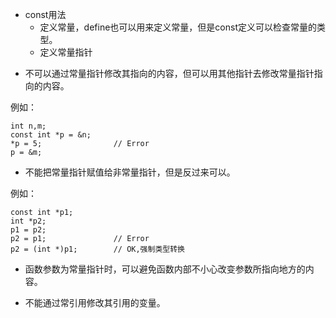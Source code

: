 * const用法
    * 定义常量，define也可以用来定义常量，但是const定义可以检查常量的类型。
    * 定义常量指针

-   不可以通过常量指针修改其指向的内容，但可以用其他指针去修改常量指针指向的内容。

例如：

    int n,m;
    const int *p = &n;
    *p = 5;                // Error
    p = &m;

-   不能把常量指针赋值给非常量指针，但是反过来可以。

例如：

    const int *p1;
    int *p2;
    p1 = p2;
    p2 = p1;               // Error
    p2 = (int *)p1;        // OK,强制类型转换

-   函数参数为常量指针时，可以避免函数内部不小心改变参数所指向地方的内容。

-   不能通过常引用修改其引用的变量。
